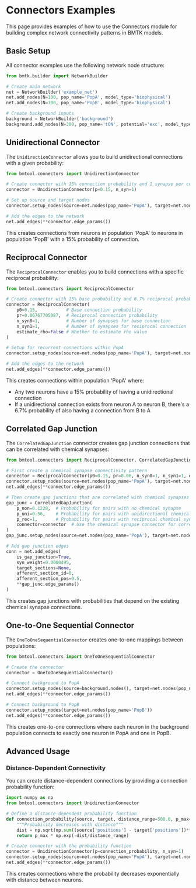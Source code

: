 # Connectors Examples

This page provides examples of how to use the Connectors module for building complex network connectivity patterns in BMTK models.

## Basic Setup

All connector examples use the following network node structure:

```python
from bmtk.builder import NetworkBuilder

# Create main network
net = NetworkBuilder('example_net')
net.add_nodes(N=100, pop_name='PopA', model_type='biophysical')
net.add_nodes(N=100, pop_name='PopB', model_type='biophysical')

# Create background inputs
background = NetworkBuilder('background')
background.add_nodes(N=300, pop_name='tON', potential='exc', model_type='virtual')
```

## Unidirectional Connector

The `UnidirectionConnector` allows you to build unidirectional connections with a given probability:

```python
from bmtool.connectors import UnidirectionConnector

# Create connector with 15% connection probability and 1 synapse per connection
connector = UnidirectionConnector(p=0.15, n_syn=1)

# Set up source and target nodes
connector.setup_nodes(source=net.nodes(pop_name='PopA'), target=net.nodes(pop_name='PopB'))

# Add the edges to the network
net.add_edges(**connector.edge_params())
```

This creates connections from neurons in population 'PopA' to neurons in population 'PopB' with a 15% probability of connection.

## Reciprocal Connector

The `ReciprocalConnector` enables you to build connections with a specific reciprocal probability:

```python
from bmtool.connectors import ReciprocalConnector

# Create connector with 15% base probability and 6.7% reciprocal probability
connector = ReciprocalConnector(
    p0=0.15,           # Base connection probability
    pr=0.06767705087,  # Reciprocal connection probability
    n_syn0=1,          # Number of synapses for base connection
    n_syn1=1,          # Number of synapses for reciprocal connection
    estimate_rho=False # Whether to estimate rho value
)

# Setup for recurrent connections within PopA
connector.setup_nodes(source=net.nodes(pop_name='PopA'), target=net.nodes(pop_name='PopA'))

# Add the edges to the network
net.add_edges(**connector.edge_params())
```

This creates connections within population 'PopA' where:
- Any two neurons have a 15% probability of having a unidirectional connection
- If a unidirectional connection exists from neuron A to neuron B, there's a 6.7% probability of also having a connection from B to A

## Correlated Gap Junction

The `CorrelatedGapJunction` connector creates gap junction connections that can be correlated with chemical synapses:

```python
from bmtool.connectors import ReciprocalConnector, CorrelatedGapJunction

# First create a chemical synapse connectivity pattern
connector = ReciprocalConnector(p0=0.15, pr=0.06, n_syn0=1, n_syn1=1, estimate_rho=False)
connector.setup_nodes(source=net.nodes(pop_name='PopA'), target=net.nodes(pop_name='PopA'))
net.add_edges(**connector.edge_params())

# Then create gap junctions that are correlated with chemical synapses
gap_junc = CorrelatedGapJunction(
    p_non=0.1228,  # Probability for pairs with no chemical synapse
    p_uni=0.56,    # Probability for pairs with unidirectional chemical synapse
    p_rec=1,       # Probability for pairs with reciprocal chemical synapses
    connector=connector  # Use the chemical synapse connector for correlation
)
gap_junc.setup_nodes(source=net.nodes(pop_name='PopA'), target=net.nodes(pop_name='PopA'))

# Add gap junction edges
conn = net.add_edges(
    is_gap_junction=True,
    syn_weight=0.0000495,
    target_sections=None,
    afferent_section_id=0,
    afferent_section_pos=0.5,
    **gap_junc.edge_params()
)
```

This creates gap junctions with probabilities that depend on the existing chemical synapse connections.

## One-to-One Sequential Connector

The `OneToOneSequentialConnector` creates one-to-one mappings between populations:

```python
from bmtool.connectors import OneToOneSequentialConnector

# Create the connector
connector = OneToOneSequentialConnector()

# Connect background to PopA
connector.setup_nodes(source=background.nodes(), target=net.nodes(pop_name='PopA'))
net.add_edges(**connector.edge_params())

# Connect background to PopB
connector.setup_nodes(target=net.nodes(pop_name='PopB'))
net.add_edges(**connector.edge_params())
```

This creates one-to-one connections where each neuron in the background population connects to exactly one neuron in PopA and one in PopB.

## Advanced Usage

### Distance-Dependent Connectivity

You can create distance-dependent connections by providing a connection probability function:

```python
import numpy as np
from bmtool.connectors import UnidirectionConnector

# Define a distance-dependent probability function
def connection_probability(source, target, distance_range=500.0, p_max=0.15):
    """Probability decreases with distance"""
    dist = np.sqrt(np.sum((source['positions'] - target['positions'])**2, axis=1))
    return p_max * np.exp(-dist/distance_range)

# Create connector with the probability function
connector = UnidirectionConnector(p=connection_probability, n_syn=1)
connector.setup_nodes(source=net.nodes(pop_name='PopA'), target=net.nodes(pop_name='PopB'))
net.add_edges(**connector.edge_params())
```

This creates connections where the probability decreases exponentially with distance between neurons.
